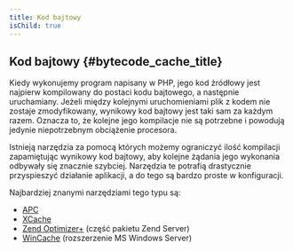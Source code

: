 ```yaml
---
title: Kod bajtowy
isChild: true
---
```


## Kod bajtowy {#bytecode_cache_title}

Kiedy wykonujemy program napisany w PHP, jego kod źródłowy jest najpierw kompilowany do postaci kodu bajtowego, a
następnie uruchamiany. Jeżeli między kolejnymi uruchomieniami plik z kodem nie zostaje zmodyfikowany, wynikowy kod
bajtowy jest taki sam za każdym razem. Oznacza to, że kolejne jego kompilacje nie są potrzebne i powodują jedynie
niepotrzebnym obciążenie procesora.

Istnieją narzędzia za pomocą których możemy ograniczyć ilość kompilacji zapamiętując wynikowy kod bajtowy, aby kolejne
żądania jego wykonania odbywały się znacznie szybciej. Narzędzia te potrafią drastycznie przyspieszyć działanie
aplikacji, a do tego są bardzo proste w konfiguracji. 

Najbardziej znanymi narzędziami tego typu są:

* [APC](http://php.net/manual/pl/book.apc.php)
* [XCache](http://xcache.lighttpd.net/)
* [Zend Optimizer+](http://www.zend.com/products/server/) (część pakietu Zend Server)
* [WinCache](http://www.iis.net/download/wincacheforphp) (rozszerzenie MS Windows Server)
